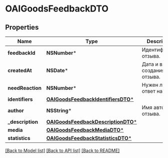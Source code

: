 # OAIGoodsFeedbackDTO

## Properties
Name | Type | Description | Notes
------------ | ------------- | ------------- | -------------
**feedbackId** | **NSNumber*** | Идентификатор отзыва.  | 
**createdAt** | **NSDate*** | Дата и время создания отзыва. | 
**needReaction** | **NSNumber*** | Нужен ли ответ на отзыв. | 
**identifiers** | [**OAIGoodsFeedbackIdentifiersDTO***](OAIGoodsFeedbackIdentifiersDTO.md) |  | 
**author** | **NSString*** | Имя автора отзыва. | [optional] 
**_description** | [**OAIGoodsFeedbackDescriptionDTO***](OAIGoodsFeedbackDescriptionDTO.md) |  | [optional] 
**media** | [**OAIGoodsFeedbackMediaDTO***](OAIGoodsFeedbackMediaDTO.md) |  | [optional] 
**statistics** | [**OAIGoodsFeedbackStatisticsDTO***](OAIGoodsFeedbackStatisticsDTO.md) |  | 

[[Back to Model list]](../README.md#documentation-for-models) [[Back to API list]](../README.md#documentation-for-api-endpoints) [[Back to README]](../README.md)


